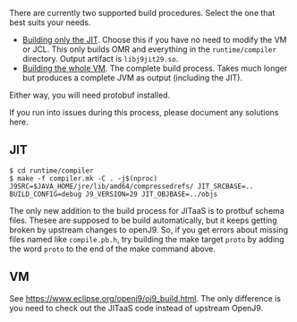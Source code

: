 There are currently two supported build procedures. Select the one that best suits your needs.

- [Building only the JIT](#jit). Choose this if you have no need to modify the VM or JCL. This only builds OMR and everything in the `runtime/compiler` directory. Output artifact is `libj9jit29.so`.
- [Building the whole VM](#vm). The complete build process. Takes much longer but produces a complete JVM as output (including the JIT).

Either way, you will need protobuf installed.

If you run into issues during this process, please document any solutions here.

## JIT

```
$ cd runtime/compiler
$ make -f compiler.mk -C . -j$(nproc) J9SRC=$JAVA_HOME/jre/lib/amd64/compressedrefs/ JIT_SRCBASE=.. BUILD_CONFIG=debug J9_VERSION=29 JIT_OBJBASE=../objs

```

The only new addition to the build process for JITaaS is to protbuf schema files. Thesee are supposed to be build automatically, but it keeps getting broken by upstream changes to openJ9. So, if you get errors about missing files named like `compile.pb.h`, try building the make target `proto` by adding the word `proto` to the end of the make command above.

## VM

See https://www.eclipse.org/openj9/oj9_build.html. The only difference is you need to check out the JITaaS code instead of upstream OpenJ9.
